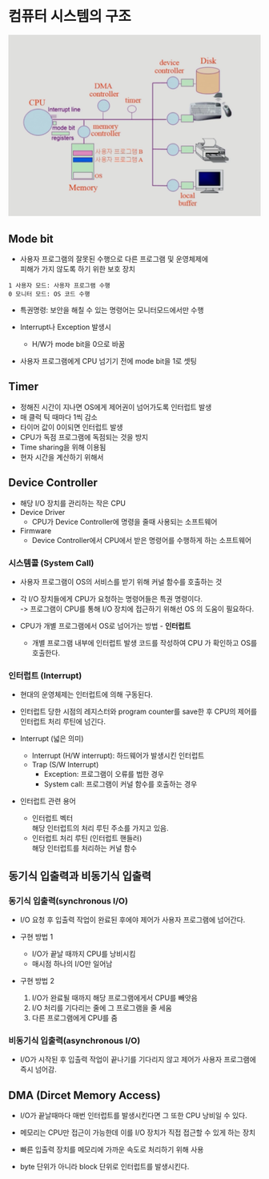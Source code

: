 # 컴퓨터 시스템의 구조

![system_architecture](../images/system_architecture.png)

## Mode bit

- 사용자 프로그램의 잘못된 수행으로 다른 프로그램 및 운영체제에  
  피해가 가지 않도록 하기 위한 보호 장치

```
1 사용자 모드: 사용자 프로그램 수행
0 모니터 모드: OS 코드 수행
```

- 특권명령: 보안을 해칠 수 있는 명령어는 모니터모드에서만 수행

- Interrupt나 Exception 발생시

  - H/W가 mode bit을 0으로 바꿈

- 사용자 프로그램에게 CPU 넘기기 전에 mode bit을 1로 셋팅

## Timer

- 정해진 시간이 지나면 OS에게 제어권이 넘어가도록 인터럽트 발생
- 매 클럭 틱 때마다 1씩 감소
- 타이머 값이 0이되면 인터럽트 발생
- CPU가 독점 프로그램에 독점되는 것을 방지
- Time sharing을 위해 이용됨
- 현자 시간을 계산하기 위해서

## Device Controller

- 해당 I/O 장치를 관리하는 작은 CPU
- Device Driver
  - CPU가 Device Controller에 명령을 줄때 사용되는 소프트웨어
- Firmware
  - Device Controller에서 CPU에서 받은 명령어를 수행하게 하는 소프트웨어

### 시스템콜 (System Call)

- 사용자 프로그램이 OS의 서비스를 받기 위해 커널 함수를 호출하는 것

- 각 I/O 장치들에게 CPU가 요청하는 명령어들은 특권 명령이다.  
   -> 프로그램이 CPU를 통해 I/O 장치에 접근하기 위해선 OS 의 도움이 필요하다.
- CPU가 개별 프로그램에서 OS로 넘어가는 방법 - **인터럽트**
  - 개별 프로그램 내부에 인터럽트 발생 코드를 작성하여 CPU 가 확인하고 OS를 호출한다.

### 인터럽트 (Interrupt)

- 현대의 운영체제는 인터럽트에 의해 구동된다.

- 인터럽트 당한 시점의 레지스터와 program counter를 save한 후 CPU의 제어를 인터럽트 처리 루틴에 넘긴다.

- Interrupt (넓은 의미)

  - Interrupt (H/W interrupt): 하드웨어가 발생시킨 인터럽트
  - Trap (S/W Interrupt)
    - Exception: 프로그램이 오류를 법한 경우
    - System call: 프로그램이 커널 함수를 호출하는 경우

- 인터럽트 관련 용어
  - 인터럽트 벡터  
    해당 인터럽트의 처리 루틴 주소를 가지고 있음.
  - 인터럽트 처리 루틴 (인터럽트 핸들러)  
    해당 인터럽트를 처리하는 커널 함수

## 동기식 입출력과 비동기식 입출력

### 동기식 입출력(synchronous I/O)

- I/O 요청 후 입출력 작업이 완료된 후에야 제어가 사용자 프로그램에 넘어간다.

- 구현 방법 1

  - I/O가 끝날 때까지 CPU를 낭비시킴
  - 매시점 하나의 I/O만 일어남

- 구현 방법 2
  1. I/O가 완료될 때까지 해당 프로그램에게서 CPU를 빼앗음
  2. I/O 처리를 기다리는 줄에 그 프로그램을 줄 세움
  3. 다른 프로그램에게 CPU를 줌

### 비동기식 입출력(asynchronous I/O)

- I/O가 시작된 후 입출력 작업이 끝나기를 기다리지 않고 제어가 사용자 프로그램에 즉시 넘어감.

## DMA (Dircet Memory Access)

- I/O가 끝날때마다 매번 인터럽트를 발생시킨다면 그 또한 CPU 낭비일 수 있다.

- 메모리는 CPU만 접근이 가능한데 이를 I/O 장치가 직접 접근할 수 있게 하는 장치

- 빠른 입출력 장치를 메모리에 가까운 속도로 처리하기 위해 사용

- byte 단위가 아니라 block 단위로 인터럽트를 발생시킨다.
